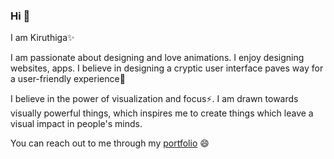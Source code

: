 ### Hi 👋

<!--
**kiru-dev/kiru-dev** is a ✨ _special_ ✨ repository because its `README.md` (this file) appears on your GitHub profile.

Here are some ideas to get you started:

- 🔭 I’m currently working on ...
- 🌱 I’m currently learning ...
- 👯 I’m looking to collaborate on ...
- 🤔 I’m looking for help with ...
- 💬 Ask me about ...
- 📫 How to reach me: ...
- 😄 Pronouns: ...
- ⚡ Fun fact: ...
-->

I am Kiruthiga✨

I am passionate about designing and love animations. I enjoy designing websites, apps. I believe in designing a cryptic user interface paves way for a user-friendly experience🔭

I believe in the power of visualization and focus⚡. I am drawn towards visually powerful things, which inspires me to create things which leave a visual impact in people's minds.

You can reach out to me through my [portfolio](https://kiruanime2003.gitlab.io) 😄

